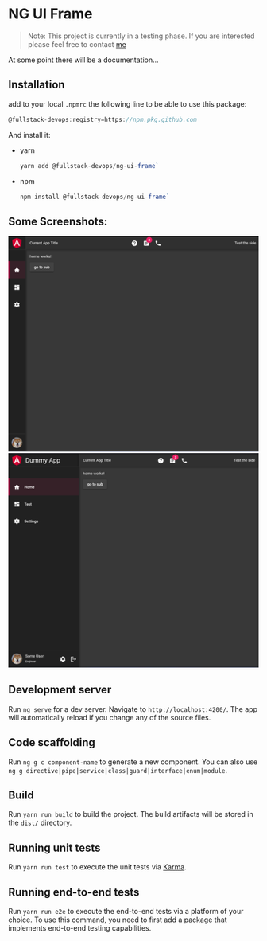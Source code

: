 # NG UI Frame

> Note: This project is currently in a testing phase. If you are interested please feel free to contact [me](https://github.com/eksrha)

At some point there will be a documentation...

## Installation

add to your local `.npmrc` the following line to be able to use this package:
```javascript
@fullstack-devops:registry=https://npm.pkg.github.com
```

And install it:
 - yarn
    ```javascript
    yarn add @fullstack-devops/ng-ui-frame`
    ```
 - npm
    ```javascript
    npm install @fullstack-devops/ng-ui-frame`
    ```

## Some Screenshots:
![image](./docs/pictures/sidenav-closed.png)
![image](./docs/pictures/sidenav-opened.png)

## Development server

Run `ng serve` for a dev server. Navigate to `http://localhost:4200/`. The app will automatically reload if you change any of the source files.

## Code scaffolding

Run `ng g c component-name` to generate a new component. You can also use `ng g directive|pipe|service|class|guard|interface|enum|module`.

## Build

Run `yarn run build` to build the project. The build artifacts will be stored in the `dist/` directory.

## Running unit tests

Run `yarn run test` to execute the unit tests via [Karma](https://karma-runner.github.io).

## Running end-to-end tests

Run `yarn run e2e` to execute the end-to-end tests via a platform of your choice. To use this command, you need to first add a package that implements end-to-end testing capabilities.
